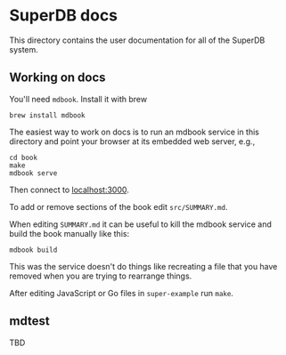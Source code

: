 # SuperDB docs

This directory contains the user documentation for all of the SuperDB system.

## Working on docs

You'll need `mdbook`.  Install it with brew
```
brew install mdbook
```

The easiest way to work on docs is to run an mdbook service in this directory
and point your browser at its embedded web server, e.g., 
```
cd book
make
mdbook serve
```
Then connect to [localhost:3000](http://localhost:3000).

To add or remove sections of the book edit `src/SUMMARY.md`.

When editing `SUMMARY.md` it can be useful to kill the mdbook service 
and build the book manually like this:
```
mdbook build
```
This was the service doesn't do things like recreating a file that you have 
removed when you are trying to rearrange things.

After editing JavaScript or Go files in `super-example` run `make`.

## mdtest

TBD

